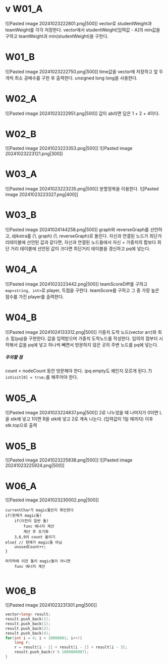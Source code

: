 # v W01_A
![[Pasted image 20241023222801.png|500]]
vector로 studentWeight과 teamWeight를 각각 저장한다.
vector에서 studentWeight\[입력값 - A]의 min값을 구하고
teamWeight과 min(studentWeight)을 구한다.
# W01_B
![[Pasted image 20241023222750.png|500]]
time값을 vector에 저장하고 
앞 두개씩 최소 공배수를 구한 후 출력한다.
unsigned long long을 사용한다.
# W02_A
![[Pasted image 20241023222951.png|500]]
값이 ab라면 답은 1 + 2 + 4이다.
# W02_B
![[Pasted image 20241023223353.png|500]]
![[Pasted image 20241023223121.png|300]]
# W03_A
![[Pasted image 20241023223235.png|500]]
분할정복을 이용한다.
![[Pasted image 20241023223327.png|400]]

# W03_B
![[Pasted image 20241024144258.png|500]]
graph와 reverseGraph를 선언하고, djikstra를 (1, graph) (1, reverseGraph)로 돌린다.
자신과 연결된 노드가 최단거리테이블에 선언된 값과 같다면, 자신과 연결된 노드들에서 자신 + 가중치의 합보다 최단 거리 테이블에 선언된 값이 크다면 최단거리 테이블을 갱신하고 pq에 넣는다.

# W04_A
![[Pasted image 20241023223442.png|500]]
teamScoreDiff를 구하고
`map<string, int>`로 player, 득점을 구한다.
teamScore를 구하고 그 중 가장 높은 점수를 가진 player를 출력한다.
# W04_B
![[Pasted image 20241024133312.png|500]]
가중치 도착 노드(vector arr)와 최소 힙(pq)을 구현한다.
값을 입력받으며 가중치 도착노드를 작성한다.
임의의 점부터 시작해서 값을 pq에 넣고 하나씩 빼면서 방문하지 않은 곳의 주변 노드를 pq에 넣는다.
##### 주의할 점
count < nodeCount 동안 방문해야 한다. (pq.empty도 왜인지 모르게 된다..?)
`isVisit[0] = true;`를 해주어야 한다.

# W05_A
![[Pasted image 20241023224837.png|500]]
2로 나누었을 때 나머지가 0이면 L을 stk에 넣고 1이면 R을 stk에 넣고 2로 계속 나눈다. (입력값이 1일 때까지)
이후 stk.top으로 출력
# W05_B
![[Pasted image 20241023225838.png|500]]
![[Pasted image 20241023225924.png|500]]
# W06_A
![[Pasted image 20241023230002.png|500]]
```
currentChar가 magic돌인지 확인한다
if(현재가 magic돌)
	if(이전이 일반 돌)
		func 에너지 계산
		계산 후 초기화
	3,6,9의 count 올리기
else{ // 현재가 magic돌 아님
	unusedCount++;
}

마지막에 이전 돌이 magic돌이 아니면
	func 에너지 계산
	
```
# W06_B
![[Pasted image 20241023231301.png|500]]
```c
vector<long> result;
result.push_back(1);
result.push_back(1);
result.push_back(2);
result.push_back(4);
for(int i = 4; i < 10000001; i++){
	long r;
	r = result[i - 1] + result[i - 2] + result[i - 3];
	result.push_back(r % 1000000007);
}
```